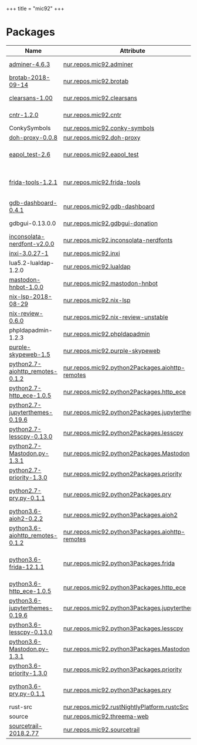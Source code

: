 
+++
title = "mic92"
+++

# Packages

Name | Attribute | Description
-----|-----------|------------
[adminer-4.6.3](https://www.adminer.org)|[nur.repos.mic92.adminer](https://github.com/nix-community/nur-combined/tree/master/repos/mic92/pkgs/adminer/default.nix#L20)|A full-featured Database management tool written in PHP.
[brotab-2018-09-14](https://github.com/balta2ar/brotab)|[nur.repos.mic92.brotab](https://github.com/nix-community/nur-combined/tree/master/repos/mic92/pkgs/brotab/default.nix#L20)|Control your browser's tabs from the command line
[clearsans-1.00](https://01.org/clear-sans)|[nur.repos.mic92.clearsans](https://github.com/nix-community/nur-combined/tree/master/repos/mic92/pkgs/clearsans/default.nix#L15)|A versatile OpenType font for screen, print and Web
[cntr-1.2.0](https://github.com/Mic92/cntr)|[nur.repos.mic92.cntr](https://github.com/nix-community/nur-combined/tree/master/repos/mic92/pkgs/cntr/default.nix#L17)|A container debugging tool based on FUSE
ConkySymbols|[nur.repos.mic92.conky-symbols](https://github.com/nix-community/nur-combined/tree/master/repos/mic92/pkgs/conky-symbols/default.nix#L14)|iconic font for use in Conky
[doh-proxy-0.0.8](https://github.com/facebookexperimental/doh-proxy)|[nur.repos.mic92.doh-proxy](https://github.com/nix-community/nur-combined/tree/master/repos/mic92/pkgs/doh-proxy/default.nix#L25)|DNS-Over-HTTPS proxy
[eapol_test-2.6](http://hostap.epitest.fi/wpa_supplicant/)|[nur.repos.mic92.eapol_test](https://github.com/nix-community/nur-combined/tree/master/repos/mic92)|A tool for connecting to WPA and WPA2-protected wireless networks
[frida-tools-1.2.1](https://www.frida.re/)|[nur.repos.mic92.frida-tools](https://github.com/nix-community/nur-combined/tree/master/repos/mic92/pkgs/frida-tools/default.nix#L24)|Dynamic instrumentation toolkit for developers, reverse-engineers, and security researchers
[gdb-dashboard-0.4.1](https://github.com/cyrus-and/gdb-dashboard)|[nur.repos.mic92.gdb-dashboard](https://github.com/nix-community/nur-combined/tree/master/repos/mic92/pkgs/gdb-dashboard/default.nix#L30)|Modular visual interface for GDB in Python
gdbgui-0.13.0.0|[nur.repos.mic92.gdbgui-donation](https://github.com/nix-community/nur-combined/tree/master/repos/mic92)|A browser-based frontend for GDB
[inconsolata-nerdfont-v2.0.0](https://github.com/ryanoasis/nerd-fonts)|[nur.repos.mic92.inconsolata-nerdfonts](https://github.com/nix-community/nur-combined/tree/master/repos/mic92/pkgs/inconsolata-nerdfonts/default.nix#L17)|Nerdfont version of inconsolata
[inxi-3.0.27-1](https://github.com/smxi/inxi)|[nur.repos.mic92.inxi](https://github.com/nix-community/nur-combined/tree/master/repos/mic92/pkgs/inxi/default.nix#L33)|System information tool
lua5.2-lualdap-1.2.0|[nur.repos.mic92.lualdap](https://github.com/nix-community/nur-combined/tree/master/repos/mic92)|
[mastodon-hnbot-1.0.0](https://github.com/Mic92/mastodon-hnbot)|[nur.repos.mic92.mastodon-hnbot](https://github.com/nix-community/nur-combined/tree/master/repos/mic92/pkgs/mastodon-hnbot/default.nix#L16)|A bot posting hnbot news
[nix-lsp-2018-08-29](https://gitlab.com/jD91mZM2/nix-lsp)|[nur.repos.mic92.nix-lsp](https://github.com/nix-community/nur-combined/tree/master/repos/mic92/pkgs/nix-lsp/default.nix#L17)|Language Server for Nix
[nix-review-0.6.0](https://github.com/Mic92/nix-review)|[nur.repos.mic92.nix-review-unstable](https://github.com/nix-community/nur-combined/tree/master/repos/mic92)|Review pull-requests on https://github.com/NixOS/nixpkgs
phpldapadmin-1.2.3|[nur.repos.mic92.phpldapadmin](https://github.com/nix-community/nur-combined/tree/master/repos/mic92/pkgs/phpldapadmin/default.nix#L4)|
[purple-skypeweb-1.5](https://github.com/EionRobb/skype4pidgin)|[nur.repos.mic92.purple-skypeweb](https://github.com/nix-community/nur-combined/tree/master/repos/mic92/pkgs/purple-skypeweb/default.nix#L27)|Skype Plugin for Pidgin
[python2.7-aiohttp_remotes-0.1.2](https://aiohttp-remotes.readthedocs.io)|[nur.repos.mic92.python2Packages.aiohttp-remotes](https://github.com/nix-community/nur-combined/tree/master/repos/mic92/pkgs/python-pkgs/aiohttp-remotes.nix#L19)|A set of useful tools for aiohttp.web server
[python2.7-http_ece-1.0.5](https://github.com/web-push-libs/encrypted-content-encoding)|[nur.repos.mic92.python2Packages.http_ece](https://github.com/nix-community/nur-combined/tree/master/repos/mic92/pkgs/python-pkgs/http_ece.nix#L23)|Encryped Content-Encoding for HTTP
[python2.7-jupyterthemes-0.19.6](https://github.com/dunovank/jupyter-themes)|[nur.repos.mic92.python2Packages.jupyterthemes](https://github.com/nix-community/nur-combined/tree/master/repos/mic92/pkgs/python-pkgs/jupyterthemes.nix#L16)|Custom Jupyter Notebook Themes
[python2.7-lesscpy-0.13.0](https://github.com/lesscpy/lesscpy)|[nur.repos.mic92.python2Packages.lesscpy](https://github.com/nix-community/nur-combined/tree/master/repos/mic92/pkgs/python-pkgs/lesscpy.nix#L18)|Python LESS Compiler
[python2.7-Mastodon.py-1.3.1](https://github.com/halcy/Mastodon.py)|[nur.repos.mic92.python2Packages.Mastodon](https://github.com/nix-community/nur-combined/tree/master/repos/mic92/pkgs/python-pkgs/Mastodon.nix#L29)|Python wrapper for the Mastodon API
[python2.7-priority-1.3.0](https://python-hyper.org/priority)|[nur.repos.mic92.python2Packages.priority](https://github.com/nix-community/nur-combined/tree/master/repos/mic92/pkgs/python-pkgs/priority.nix#L13)|A pure-Python HTTP/2 Priority implementation
[python2.7-pry.py-0.1.1](https://github.com/Mic92/pry.py)|[nur.repos.mic92.python2Packages.pry](https://github.com/nix-community/nur-combined/tree/master/repos/mic92/pkgs/python-pkgs/pry.nix#L13)|An interactive drop in shell for python, similar to binding.pry in ruby
[python3.6-aioh2-0.2.2](https://github.com/decentfox/aioh2)|[nur.repos.mic92.python3Packages.aioh2](https://github.com/nix-community/nur-combined/tree/master/repos/mic92/pkgs/python-pkgs/aioh2.nix#L17)|HTTP/2 implementation with hyper-h2 on Python 3 asyncio.
[python3.6-aiohttp_remotes-0.1.2](https://aiohttp-remotes.readthedocs.io)|[nur.repos.mic92.python3Packages.aiohttp-remotes](https://github.com/nix-community/nur-combined/tree/master/repos/mic92/pkgs/python-pkgs/aiohttp-remotes.nix#L19)|A set of useful tools for aiohttp.web server
[python3.6-frida-12.1.1](https://www.frida.re/)|[nur.repos.mic92.python3Packages.frida](https://github.com/nix-community/nur-combined/tree/master/repos/mic92/pkgs/python-pkgs/frida.nix#L28)|Dynamic instrumentation toolkit for developers, reverse-engineers, and security researchers
[python3.6-http_ece-1.0.5](https://github.com/web-push-libs/encrypted-content-encoding)|[nur.repos.mic92.python3Packages.http_ece](https://github.com/nix-community/nur-combined/tree/master/repos/mic92/pkgs/python-pkgs/http_ece.nix#L23)|Encryped Content-Encoding for HTTP
[python3.6-jupyterthemes-0.19.6](https://github.com/dunovank/jupyter-themes)|[nur.repos.mic92.python3Packages.jupyterthemes](https://github.com/nix-community/nur-combined/tree/master/repos/mic92/pkgs/python-pkgs/jupyterthemes.nix#L16)|Custom Jupyter Notebook Themes
[python3.6-lesscpy-0.13.0](https://github.com/lesscpy/lesscpy)|[nur.repos.mic92.python3Packages.lesscpy](https://github.com/nix-community/nur-combined/tree/master/repos/mic92/pkgs/python-pkgs/lesscpy.nix#L18)|Python LESS Compiler
[python3.6-Mastodon.py-1.3.1](https://github.com/halcy/Mastodon.py)|[nur.repos.mic92.python3Packages.Mastodon](https://github.com/nix-community/nur-combined/tree/master/repos/mic92/pkgs/python-pkgs/Mastodon.nix#L29)|Python wrapper for the Mastodon API
[python3.6-priority-1.3.0](https://python-hyper.org/priority)|[nur.repos.mic92.python3Packages.priority](https://github.com/nix-community/nur-combined/tree/master/repos/mic92/pkgs/python-pkgs/priority.nix#L13)|A pure-Python HTTP/2 Priority implementation
[python3.6-pry.py-0.1.1](https://github.com/Mic92/pry.py)|[nur.repos.mic92.python3Packages.pry](https://github.com/nix-community/nur-combined/tree/master/repos/mic92/pkgs/python-pkgs/pry.nix#L13)|An interactive drop in shell for python, similar to binding.pry in ruby
rust-src|[nur.repos.mic92.rustNightlyPlatform.rustcSrc](https://github.com/nix-community/nur-combined/tree/master/repos/mic92)|
source|[nur.repos.mic92.threema-web](https://github.com/nix-community/nur-combined/tree/master/repos/mic92)|
[sourcetrail-2018.2.77](http://sourcetrail.com)|[nur.repos.mic92.sourcetrail](https://github.com/nix-community/nur-combined/tree/master/repos/mic92/pkgs/sourcetrail/default.nix#L41)|A cross-platform source explorer for C/C++ and Java

